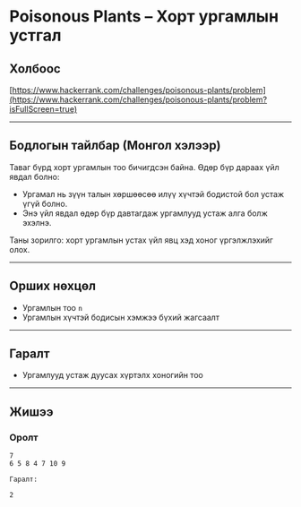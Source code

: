 # Poisonous Plants – Хорт ургамлын устгал

## Холбоос

[https://www.hackerrank.com/challenges/poisonous-plants/problem](https://www.hackerrank.com/challenges/poisonous-plants/problem?isFullScreen=true)

---

## Бодлогын тайлбар (Монгол хэлээр)

Таваг бүрд хорт ургамлын тоо бичигдсэн байна. Өдөр бүр дараах үйл явдал болно:

- Ургамал нь зүүн талын хөршөөсөө илүү хүчтэй бодистой бол устаж үгүй болно.
- Энэ үйл явдал өдөр бүр давтагдаж ургамлууд устаж алга болж эхэлнэ.

Таны зорилго: хорт ургамлын устах үйл явц хэд хоног үргэлжлэхийг олох.

---

## Орших нөхцөл

- Ургамлын тоо `n`
- Ургамлын хүчтэй бодисын хэмжээ бүхий жагсаалт

---

## Гаралт

- Ургамлууд устаж дуусах хүртэлх хоногийн тоо

---

## Жишээ

### Оролт

```plaintext
7
6 5 8 4 7 10 9

Гаралт:

2
